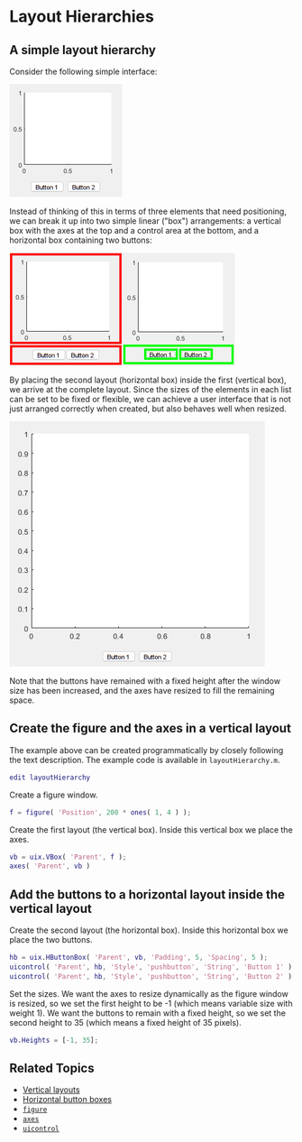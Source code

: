 # Layout Hierarchies

## A simple layout hierarchy

Consider the following simple interface:

![A simple interface with an axes and two buttons](Images/LayoutHierarchies01.png "A simple interface with an axes and two buttons")

Instead of thinking of this in terms of three elements that need positioning, we can break it up into two simple linear ("box") arrangements: a vertical box with the axes at the top and a control area at the bottom, and a horizontal box containing two buttons:


![The simple interface partitioned vertically](Images/LayoutHierarchies02.png "The simple interface partitioned vertically")![The two buttons arranged in a horizontal layout](Images/LayoutHierarchies03.png "The two buttons arranged in a horizontal layout")


By placing the second layout (horizontal box) inside the first (vertical box), we arrive at the complete layout. Since the sizes of the elements in each list can be set to be fixed or flexible, we can achieve a user interface that is not just arranged correctly when created, but also behaves well when resized.


![The resized simple interface](Images/LayoutHierarchies04.png "The resized simple interface")


Note that the buttons have remained with a fixed height after the window size has been increased, and the axes have resized to fill the remaining space.

## Create the figure and the axes in a vertical layout

The example above can be created programmatically by closely following the text description. The example code is available in `layoutHierarchy.m`.

```matlab
edit layoutHierarchy 
```

Create a figure window.

```matlab
f = figure( 'Position', 200 * ones( 1, 4 ) );
```

Create the first layout (the vertical box). Inside this vertical box we place the axes.

```matlab
vb = uix.VBox( 'Parent', f );
axes( 'Parent', vb )
```

## Add the buttons to a horizontal layout inside the vertical layout

Create the second layout (the horizontal box). Inside this horizontal box we place the two buttons.

```matlab
hb = uix.HButtonBox( 'Parent', vb, 'Padding', 5, 'Spacing', 5 );
uicontrol( 'Parent', hb, 'Style', 'pushbutton', 'String', 'Button 1' )
uicontrol( 'Parent', hb, 'Style', 'pushbutton', 'String', 'Button 2' )
```

Set the sizes. We want the axes to resize dynamically as the figure window is resized, so we set the first height to be \-1 (which means variable size with weight 1). We want the buttons to remain with a fixed height, so we set the second height to 35 (which means a fixed height of 35 pixels).

```matlab
vb.Heights = [-1, 35];
```

## Related Topics

* [Vertical layouts](uixVBox.md)
* [Horizontal button boxes](uixHButtonBox.md)
* [`figure`](https://www.mathworks.com/help/matlab/ref/figure.html)
* [`axes`](https://www.mathworks.com/help/matlab/ref/axes.html)
* [`uicontrol`](https://www.mathworks.com/help/matlab/ref/uicontrol.html)